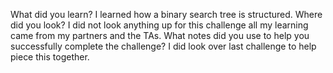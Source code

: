 ﻿What did you learn?
I learned how a binary search tree is structured. 
Where did you look?
I did not look anything up for this challenge all my learning came from 
my partners and the TAs.
What notes did you use to help you successfully complete the challenge?
I did look over last challenge to help piece this together. 